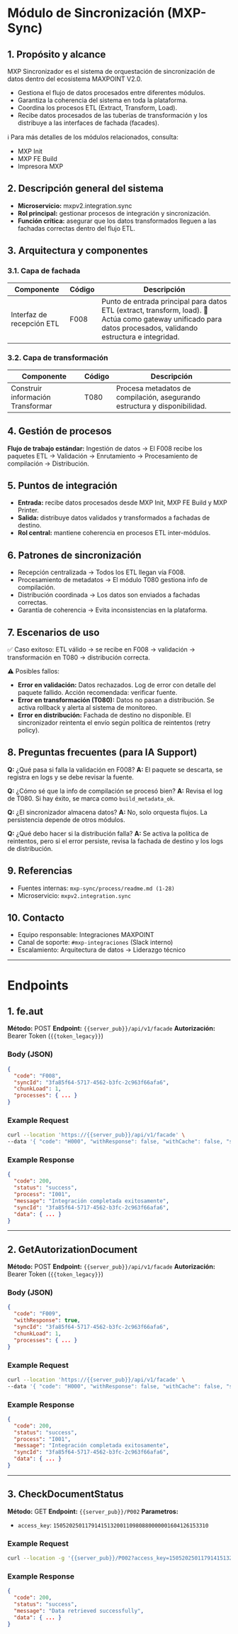 # Módulo de Sincronización (MXP-Sync)

## 1. Propósito y alcance

MXP Sincronizador es el sistema de orquestación de sincronización de datos dentro del ecosistema MAXPOINT V2.0.

* Gestiona el flujo de datos procesados entre diferentes módulos.
* Garantiza la coherencia del sistema en toda la plataforma.
* Coordina los procesos ETL (Extract, Transform, Load).
* Recibe datos procesados de las tuberías de transformación y los distribuye a las interfaces de fachada (facades).

ℹ️ Para más detalles de los módulos relacionados, consulta:

* MXP Init
* MXP FE Build
* Impresora MXP

## 2. Descripción general del sistema

* **Microservicio:** mxpv2.integration.sync
* **Rol principal:** gestionar procesos de integración y sincronización.
* **Función crítica:** asegurar que los datos transformados lleguen a las fachadas correctas dentro del flujo ETL.

## 3. Arquitectura y componentes

### 3.1. Capa de fachada

| Componente                | Código | Descripción                                                                                                                                                     |
| ------------------------- | ------ | --------------------------------------------------------------------------------------------------------------------------------------------------------------- |
| Interfaz de recepción ETL | F008   | Punto de entrada principal para datos ETL (extract, transform, load). 🔑 Actúa como gateway unificado para datos procesados, validando estructura e integridad. |

### 3.2. Capa de transformación

| Componente                        | Código | Descripción                                                               |
| --------------------------------- | ------ | ------------------------------------------------------------------------- |
| Construir información Transformar | T080   | Procesa metadatos de compilación, asegurando estructura y disponibilidad. |

## 4. Gestión de procesos

**Flujo de trabajo estándar:**
Ingestión de datos → El F008 recibe los paquetes ETL → Validación → Enrutamiento → Procesamiento de compilación → Distribución.

## 5. Puntos de integración

* **Entrada:** recibe datos procesados desde MXP Init, MXP FE Build y MXP Printer.
* **Salida:** distribuye datos validados y transformados a fachadas de destino.
* **Rol central:** mantiene coherencia en procesos ETL inter-módulos.

## 6. Patrones de sincronización

* Recepción centralizada → Todos los ETL llegan vía F008.
* Procesamiento de metadatos → El módulo T080 gestiona info de compilación.
* Distribución coordinada → Los datos son enviados a fachadas correctas.
* Garantía de coherencia → Evita inconsistencias en la plataforma.

## 7. Escenarios de uso

✅ Caso exitoso: ETL válido → se recibe en F008 → validación → transformación en T080 → distribución correcta.

⚠️ Posibles fallos:

* **Error en validación:** Datos rechazados. Log de error con detalle del paquete fallido. Acción recomendada: verificar fuente.
* **Error en transformación (T080):** Datos no pasan a distribución. Se activa rollback y alerta al sistema de monitoreo.
* **Error en distribución:** Fachada de destino no disponible. El sincronizador reintenta el envío según política de reintentos (retry policy).

## 8. Preguntas frecuentes (para IA Support)

**Q:** ¿Qué pasa si falla la validación en F008?
**A:** El paquete se descarta, se registra en logs y se debe revisar la fuente.

**Q:** ¿Cómo sé que la info de compilación se procesó bien?
**A:** Revisa el log de T080. Si hay éxito, se marca como `build_metadata_ok`.

**Q:** ¿El sincronizador almacena datos?
**A:** No, solo orquesta flujos. La persistencia depende de otros módulos.

**Q:** ¿Qué debo hacer si la distribución falla?
**A:** Se activa la política de reintentos, pero si el error persiste, revisa la fachada de destino y los logs de distribución.

## 9. Referencias

* Fuentes internas: `mxp-sync/process/readme.md (1-28)`
* Microservicio: `mxpv2.integration.sync`

## 10. Contacto

* Equipo responsable: Integraciones MAXPOINT
* Canal de soporte: `#mxp-integraciones` (Slack interno)
* Escalamiento: Arquitectura de datos → Liderazgo técnico

---

# Endpoints

## 1. fe.aut

**Método:** POST
**Endpoint:** `{{server_pub}}/api/v1/facade`
**Autorización:** Bearer Token (`{{token_legacy}}`)

### Body (JSON)

```json
{
  "code": "F008",
  "syncId": "3fa85f64-5717-4562-b3fc-2c963f66afa6",
  "chunkLoad": 1,
  "processes": { ... }
}
```

### Example Request

```bash
curl --location 'https://{{server_pub}}/api/v1/facade' \
--data '{ "code": "H000", "withResponse": false, "withCache": false, "syncId": "3fa85f64-5717-4562-b3fc-2c963f66afa6", "country": "{{country}}", "franchise_id": 0, "processes": { ... } }'
```

### Example Response

```json
{
  "code": 200,
  "status": "success",
  "process": "I001",
  "message": "Integración completada exitosamente",
  "syncId": "3fa85f64-5717-4562-b3fc-2c963f66afa6",
  "data": { ... }
}
```

---

## 2. GetAutorizationDocument

**Método:** POST
**Endpoint:** `{{server_pub}}/api/v1/facade`
**Autorización:** Bearer Token (`{{token_legacy}}`)

### Body (JSON)

```json
{
  "code": "F009",
  "withResponse": true,
  "syncId": "3fa85f64-5717-4562-b3fc-2c963f66afa6",
  "chunkLoad": 1,
  "processes": { ... }
}
```

### Example Request

```bash
curl --location 'https://{{server_pub}}/api/v1/facade' \
--data '{ "code": "H000", "withResponse": false, "withCache": false, "syncId": "3fa85f64-5717-4562-b3fc-2c963f66afa6", "country": "{{country}}", "franchise_id": 0, "processes": { ... } }'
```

### Example Response

```json
{
  "code": 200,
  "status": "success",
  "process": "I001",
  "message": "Integración completada exitosamente",
  "syncId": "3fa85f64-5717-4562-b3fc-2c963f66afa6",
  "data": { ... }
}
```

---

## 3. CheckDocumentStatus

**Método:** GET
**Endpoint:** `{{server_pub}}/P002`
**Parametros:**

* `access_key`: `1505202501179141513200110980880000001604126153310`

### Example Request

```bash
curl --location -g '{{server_pub}}/P002?access_key=1505202501179141513200110980880000001604126153310'
```

### Example Response

```json
{
  "code": 200,
  "status": "success",
  "message": "Data retrieved successfully",
  "data": { ... }
}
```
